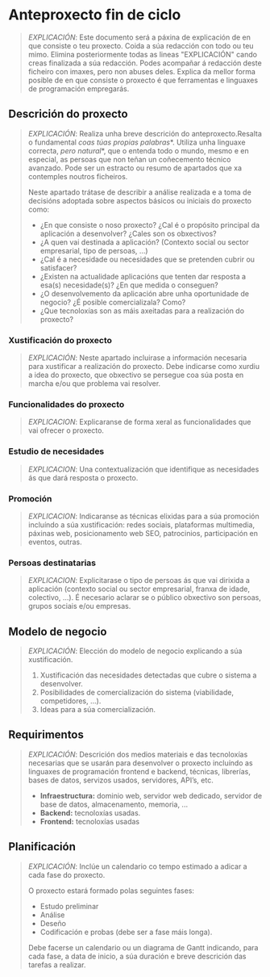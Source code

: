 # Anteproxecto fin de ciclo

> *EXPLICACIÓN*: Este documento será a páxina de explicación de en que consiste o teu proxecto. Coida a súa redacción con todo ou teu mimo. Elimina posteriormente todas as lineas "EXPLICACIÓN" cando creas finalizada a súa redacción.
> Podes acompañar á redacción deste ficheiro con imaxes, pero non abuses deles.
> Explica da mellor forma posible de en que consiste o proxecto é que ferramentas e linguaxes de programación empregarás.

## Descrición do proxecto

> *EXPLICACIÓN*: Realiza unha breve descrición do anteproxecto.Resalta o fundamental *coas túas propias palabras**. Utiliza unha linguaxe correcta, *pero natural**, que o entenda todo o mundo, mesmo e en especial, as persoas que non teñan un coñecemento técnico avanzado. Pode ser un estracto ou resumo de apartados que xa contemples noutros ficheiros.
>
>Neste apartado trátase de describir a análise realizada e a toma de decisións adoptada sobre aspectos básicos ou iniciais do proxecto como:
>
> - ¿En que consiste o noso proxecto? ¿Cal é o propósito principal da aplicación a desenvolver? ¿Cales son os obxectivos?
> - ¿A quen vai destinada a aplicación? (Contexto social ou sector empresarial, tipo de persoas, ...)
> - ¿Cal é a necesidade ou necesidades que se pretenden cubrir ou satisfacer?
> - ¿Existen na actualidade aplicacións que tenten dar resposta a esa(s) necesidade(s)? ¿En que medida o conseguen?
> - ¿O desenvolvemento da aplicación abre unha oportunidade de negocio? ¿É posible comercializala? Como?
> - ¿Que tecnoloxías son as máis axeitadas para a realización do proxecto?

### Xustificación do proxecto

> *EXPLICACIÓN*: Neste apartado incluirase a información necesaria para xustificar a realización do proxecto. Debe indicarse como xurdiu a idea do proxecto, que obxectivo se persegue coa súa posta en marcha e/ou que problema vai resolver.

### Funcionalidades do proxecto

> *EXPLICACION*: Explicaranse de forma xeral as funcionalidades que vai ofrecer o proxecto.

### Estudio de necesidades

> *EXPLICACION*: Una contextualización que identifique as necesidades ás que dará resposta o proxecto.

### Promoción

> *EXPLICACION*: Indicaranse as técnicas elixidas para a súa promoción incluíndo a súa xustificación: redes sociais, plataformas multimedia, páxinas web, posicionamento web SEO, patrocinios, participación en eventos, outras.

### Persoas destinatarias

> *EXPLICACION*: Explicitarase o tipo de persoas ás que vai dirixida a aplicación (contexto social ou sector empresarial, franxa de idade, colectivo, ...). É necesario aclarar se o público obxectivo son persoas, grupos sociais e/ou empresas.

## Modelo de negocio

> *EXPLICACIÓN*: Elección do modelo de negocio explicando a súa xustificación.
>
> 1. Xustificación das necesidades detectadas que cubre o sistema a desenvolver.
> 2. Posibilidades de comercialización do sistema (viabilidade, competidores, ...).
> 3. Ideas para a súa comercialización.

## Requirimentos

> *EXPLICACIÓN*: Descrición dos medios materiais e das tecnoloxías necesarias que se usarán para desenvolver o proxecto incluíndo as linguaxes de programación frontend e backend, técnicas, librerías, bases de datos, servizos usados, servidores, API’s, etc.
>
> - **Infraestructura:** dominio web, servidor web dedicado, servidor de base de datos, almacenamento, memoria, ...
> - **Backend:** tecnoloxías usadas.
> - **Frontend:** tecnoloxías usadas

## Planificación

> *EXPLICACIÓN*: Inclúe un calendario co tempo estimado a adicar a cada fase do proxecto.
>
> O proxecto estará formado polas seguintes fases:
>
> - Estudo preliminar
> - Análise
> - Deseño
> - Codificación e probas (debe ser a fase máis longa).
>
> Debe facerse un calendario ou un diagrama de Gantt indicando, para cada fase, a data de inicio, a súa duración e breve descrición das tarefas a realizar.